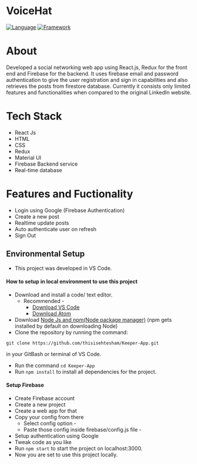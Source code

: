 # VoiceHat
[![Language](https://img.shields.io/badge/Language-Javascript-blue.svg?style=flat)](https://www.javascript.com/)
[![Framework](https://img.shields.io/badge/Framework-Reactjs-brightgreen.svg?style=flat)](https://reactjs.org/)
# About
  Developed a social networking web app using React.js, Redux for the front end and Firebase for the backend. 
It uses firebase email and password authentication to give the user registration and
sign in capabilities and also retrieves the posts from firestore database.
Currently it consists only limited features and
functionalities when compared to the original LinkedIn website.
# Tech Stack
- React Js
- HTML
- CSS
- Redux
- Material UI
- Firebase Backend service
- Real-time database
# Features and Fuctionality
- Login using Google (Firebase Authentication) 
- Create a new post
- Realtime update posts
- Auto authenticate user on refresh
- Sign Out
## Environmental Setup
- This project was developed in VS Code.
#### How to setup in local environment to use this project
- Download and install a code/ text editor.
  - Recommended -
    - [Download VS Code](https://code.visualstudio.com/download)
    - [Download Atom](https://atom.io/)
- Download [Node Js and npm(Node package manager)](https://nodejs.org/en/) (npm gets installed by default on downloading Node)
- Clone the repository by running the command:
```
git clone https://github.com/thisisehtesham/Keeper-App.git
```
in your GitBash or terminal of VS Code.
- Run the command `cd Keeper-App`
- Run `npm install` to install all dependencies for the project.
#### Setup Firebase
- Create Firebase account
- Create a new project
- Create a web app for that
- Copy your config from there
  - Select config option -
  - Paste those config inside firebase/config.js file -
- Setup authentication using Google
- Tweak code as you like
- Run `npm start` to start the project on localhost:3000.
- Now you are set to use this project locally.
